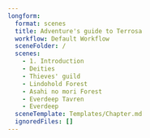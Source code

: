 ```yaml
---
longform:
  format: scenes
  title: Adventure's guide to Terrosa
  workflow: Default Workflow
  sceneFolder: /
  scenes:
    - 1. Introduction
    - Deities
    - Thieves' guild
    - Lindohold Forest
    - Asahi no mori Forest
    - Everdeep Tavren
    - Everdeep
  sceneTemplate: Templates/Chapter.md
  ignoredFiles: []
---
```

